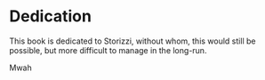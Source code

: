 # Dedication

This book is dedicated to Storizzi, without whom, this would still be possible, but more difficult to manage in the long-run.

Mwah
